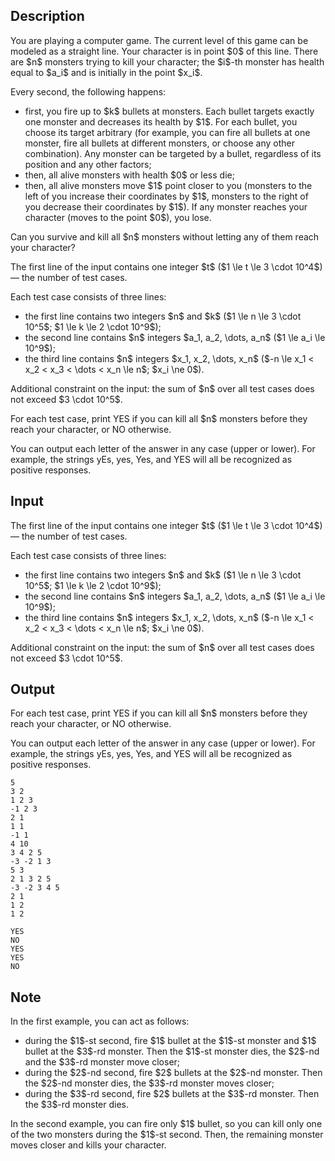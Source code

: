 ## Description

<div><p>You are playing a computer game. The current level of this game can be modeled as a straight line. Your character is in point $0$ of this line. There are $n$ monsters trying to kill your character; the $i$-th monster has health equal to $a_i$ and is initially in the point $x_i$.</p><p>Every second, the following happens:</p><ul> <li> first, you fire up to $k$ bullets at monsters. Each bullet targets exactly one monster and decreases its health by $1$. For each bullet, you choose its target arbitrary (for example, you can fire all bullets at one monster, fire all bullets at different monsters, or choose any other combination). Any monster can be targeted by a bullet, regardless of its position and any other factors; </li><li> then, all alive monsters with health $0$ or less die; </li><li> then, all alive monsters move $1$ point closer to you (monsters to the left of you increase their coordinates by $1$, monsters to the right of you decrease their coordinates by $1$). If any monster reaches your character (moves to the point $0$), you lose. </li></ul><p>Can you survive and kill all $n$ monsters without letting any of them reach your character?</p></div><div class="input-specification"><p>The first line of the input contains one integer $t$ ($1 \le t \le 3 \cdot 10^4$) — the number of test cases.</p><p>Each test case consists of three lines:</p><ul> <li> the first line contains two integers $n$ and $k$ ($1 \le n \le 3 \cdot 10^5$; $1 \le k \le 2 \cdot 10^9$); </li><li> the second line contains $n$ integers $a_1, a_2, \dots, a_n$ ($1 \le a_i \le 10^9$); </li><li> the third line contains $n$ integers $x_1, x_2, \dots, x_n$ ($-n \le x_1 &lt; x_2 &lt; x_3 &lt; \dots &lt; x_n \le n$; $x_i \ne 0$). </li></ul><p>Additional constraint on the input: the sum of $n$ over all test cases does not exceed $3 \cdot 10^5$.</p></div><div class="output-specification"><p>For each test case, print <span class="tex-font-style-tt">YES</span> if you can kill all $n$ monsters before they reach your character, or <span class="tex-font-style-tt">NO</span> otherwise.</p><p>You can output each letter of the answer in any case (upper or lower). For example, the strings <span class="tex-font-style-tt">yEs</span>, <span class="tex-font-style-tt">yes</span>, <span class="tex-font-style-tt">Yes</span>, and <span class="tex-font-style-tt">YES</span> will all be recognized as positive responses.</p></div>

## Input

<p>The first line of the input contains one integer $t$ ($1 \le t \le 3 \cdot 10^4$) — the number of test cases.</p><p>Each test case consists of three lines:</p><ul> <li> the first line contains two integers $n$ and $k$ ($1 \le n \le 3 \cdot 10^5$; $1 \le k \le 2 \cdot 10^9$); </li><li> the second line contains $n$ integers $a_1, a_2, \dots, a_n$ ($1 \le a_i \le 10^9$); </li><li> the third line contains $n$ integers $x_1, x_2, \dots, x_n$ ($-n \le x_1 &lt; x_2 &lt; x_3 &lt; \dots &lt; x_n \le n$; $x_i \ne 0$). </li></ul><p>Additional constraint on the input: the sum of $n$ over all test cases does not exceed $3 \cdot 10^5$.</p>

## Output

<p>For each test case, print <span class="tex-font-style-tt">YES</span> if you can kill all $n$ monsters before they reach your character, or <span class="tex-font-style-tt">NO</span> otherwise.</p><p>You can output each letter of the answer in any case (upper or lower). For example, the strings <span class="tex-font-style-tt">yEs</span>, <span class="tex-font-style-tt">yes</span>, <span class="tex-font-style-tt">Yes</span>, and <span class="tex-font-style-tt">YES</span> will all be recognized as positive responses.</p>





```input1|2,3,4,8,9,10,14,15,16
5
3 2
1 2 3
-1 2 3
2 1
1 1
-1 1
4 10
3 4 2 5
-3 -2 1 3
5 3
2 1 3 2 5
-3 -2 3 4 5
2 1
1 2
1 2
```




```output1
YES
NO
YES
YES
NO
```



## Note

<p>In the first example, you can act as follows:</p><ul> <li> during the $1$-st second, fire $1$ bullet at the $1$-st monster and $1$ bullet at the $3$-rd monster. Then the $1$-st monster dies, the $2$-nd and the $3$-rd monster move closer; </li><li> during the $2$-nd second, fire $2$ bullets at the $2$-nd monster. Then the $2$-nd monster dies, the $3$-rd monster moves closer; </li><li> during the $3$-rd second, fire $2$ bullets at the $3$-rd monster. Then the $3$-rd monster dies. </li></ul><p>In the second example, you can fire only $1$ bullet, so you can kill only one of the two monsters during the $1$-st second. Then, the remaining monster moves closer and kills your character.</p>
